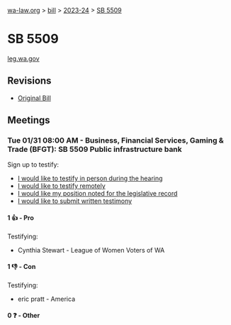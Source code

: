 [wa-law.org](/) > [bill](/bill/) > [2023-24](/bill/2023-24/) > [SB 5509](/bill/2023-24/sb/5509/)

# SB 5509
[leg.wa.gov](https://app.leg.wa.gov/billsummary?BillNumber=5509&Year=2023&Initiative=false)

## Revisions
* [Original Bill](1/)

## Meetings
### Tue 01/31 08:00 AM - Business, Financial Services, Gaming & Trade (BFGT): SB 5509 Public infrastructure bank
Sign up to testify:
* [I would like to testify in person during the hearing](https://app.leg.wa.gov/csi/Testifier/Add?chamber=House&mId=30622&aId=150352&caId=20810&tId=1)
* [I would like to testify remotely](https://app.leg.wa.gov/csi/Testifier/Add?chamber=House&mId=30622&aId=150352&caId=20810&tId=2)
* [I would like my position noted for the legislative record](https://app.leg.wa.gov/csi/Testifier/Add?chamber=House&mId=30622&aId=150352&caId=20810&tId=3)
* [I would like to submit written testimony](https://app.leg.wa.gov/csi/Testifier/Add?chamber=House&mId=30622&aId=150352&caId=20810&tId=4)

#### 1 👍 - Pro
Testifying:
* Cynthia Stewart - League of Women Voters of WA

#### 1 👎 - Con
Testifying:
* eric pratt - America

#### 0 ❓ - Other
